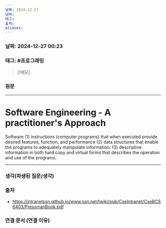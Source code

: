 ```yaml
---
날짜: 2024-12-27
넘버: 
태그: 
출처: 
aliases:
---
```

### 날짜:  2024-12-27 00:23

### 태그: #프로그래밍 

>[!메모]
>

### 원문
---
# Software Engineering - A practitioner's Approach

Software
(1) instructions (computer programs) that when executed provide desired features, function, and performance 
(2) data structures that enable the programs to adequately manipulate information.
(3) descriptive information in both hard copy and virtual forms that describes the operation and use of the programs.





---
### 생각(파생된 질문/생각)

### 출처
- https://intranetssn.github.io/www.ssn.net/twiki/pub/CseIntranet/CseBCS6403/PressmanBook.pdf
### 연결 문서 (연결 이유)
